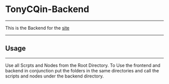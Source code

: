 # TonyCQin-Backend

---

This is the Backend for the [site](https://github.com/TonyCQin/TonyCQin.github.io)

---

## Usage

---

Use all Scrpts and Nodes from the Root Directory.
To Use the frontend and backend in conjunction put the folders in the same directories and call the scripts and nodes under the backend directory.
